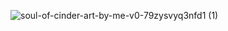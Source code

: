 ![soul-of-cinder-art-by-me-v0-79zysvyq3nfd1 (1)](https://github.com/user-attachments/assets/751e8c9b-ff9c-4321-a338-1e4002c62681)
